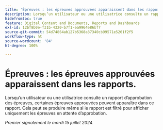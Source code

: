 ```yaml
---
title: 'Épreuves : les épreuves approuvées apparaissent dans les rapports.'
description: Lorsqu’un utilisateur ou une utilisatrice consulte un rapport d’approbation des épreuves, certaines épreuves approuvées peuvent apparaître dans ce rapport. Cela peut se produire même si le rapport est filtré pour afficher uniquement les épreuves en attente d’approbation.
hidefromtoc: true
feature: Digital Content and Documents, Reports and Dashboards
exl-id: 12bf8b0e-f31b-4320-b7f1-ea9964e86bf7
source-git-commit: 54d74864ab127b5368a37340cb99571e5261f2f5
workflow-type: ht
source-wordcount: '84'
ht-degree: 100%

---
```


# Épreuves : les épreuves approuvées apparaissent dans les rapports.

<!--
>[!NOTE]
>
>This issue was fixed on January 28, 2025.
-->

Lorsqu’un utilisateur ou une utilisatrice consulte un rapport d’approbation des épreuves, certaines épreuves approuvées peuvent apparaître dans ce rapport. Cela peut se produire même si le rapport est filtré pour afficher uniquement les épreuves en attente d’approbation.

_Premier signalement le mardi 15 juillet 2024._
